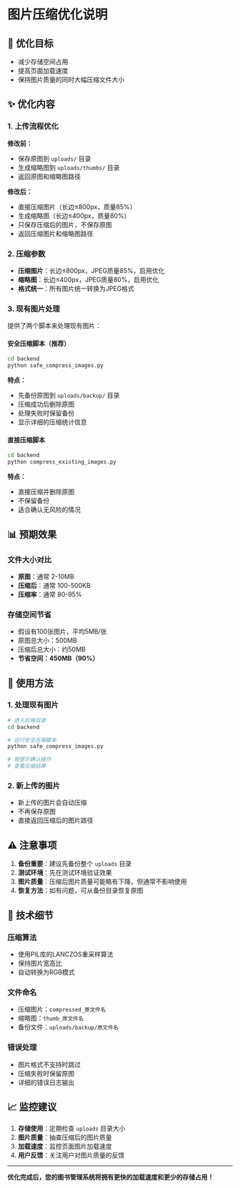 # 图片压缩优化说明

## 🎯 优化目标

- 减少存储空间占用
- 提高页面加载速度
- 保持图片质量的同时大幅压缩文件大小

## ✨ 优化内容

### 1. 上传流程优化

**修改前：**
- 保存原图到 `uploads/` 目录
- 生成缩略图到 `uploads/thumbs/` 目录
- 返回原图和缩略图路径

**修改后：**
- 直接压缩图片（长边≤800px，质量85%）
- 生成缩略图（长边≤400px，质量80%）
- 只保存压缩后的图片，不保存原图
- 返回压缩图片和缩略图路径

### 2. 压缩参数

- **压缩图片**：长边≤800px，JPEG质量85%，启用优化
- **缩略图**：长边≤400px，JPEG质量80%，启用优化
- **格式统一**：所有图片统一转换为JPEG格式

### 3. 现有图片处理

提供了两个脚本来处理现有图片：

#### 安全压缩脚本（推荐）
```bash
cd backend
python safe_compress_images.py
```

**特点：**
- 先备份原图到 `uploads/backup/` 目录
- 压缩成功后删除原图
- 处理失败时保留备份
- 显示详细的压缩统计信息

#### 直接压缩脚本
```bash
cd backend
python compress_existing_images.py
```

**特点：**
- 直接压缩并删除原图
- 不保留备份
- 适合确认无风险的情况

## 📊 预期效果

### 文件大小对比
- **原图**：通常 2-10MB
- **压缩后**：通常 100-500KB
- **压缩率**：通常 80-95%

### 存储空间节省
- 假设有100张图片，平均5MB/张
- 原图总大小：500MB
- 压缩后总大小：约50MB
- **节省空间：450MB（90%）**

## 🚀 使用方法

### 1. 处理现有图片
```bash
# 进入后端目录
cd backend

# 运行安全压缩脚本
python safe_compress_images.py

# 按提示确认操作
# 查看压缩结果
```

### 2. 新上传的图片
- 新上传的图片会自动压缩
- 不再保存原图
- 直接返回压缩后的图片路径

## ⚠️ 注意事项

1. **备份重要**：建议先备份整个 `uploads` 目录
2. **测试环境**：先在测试环境验证效果
3. **图片质量**：压缩后图片质量可能略有下降，但通常不影响使用
4. **恢复方法**：如有问题，可从备份目录恢复原图

## 🔧 技术细节

### 压缩算法
- 使用PIL库的LANCZOS重采样算法
- 保持图片宽高比
- 自动转换为RGB模式

### 文件命名
- 压缩图片：`compressed_原文件名`
- 缩略图：`thumb_原文件名`
- 备份文件：`uploads/backup/原文件名`

### 错误处理
- 图片格式不支持时跳过
- 压缩失败时保留原图
- 详细的错误日志输出

## 📈 监控建议

1. **存储使用**：定期检查 `uploads` 目录大小
2. **图片质量**：抽查压缩后的图片质量
3. **加载速度**：监控页面图片加载速度
4. **用户反馈**：关注用户对图片质量的反馈

---

**优化完成后，您的图书管理系统将拥有更快的加载速度和更少的存储占用！**
